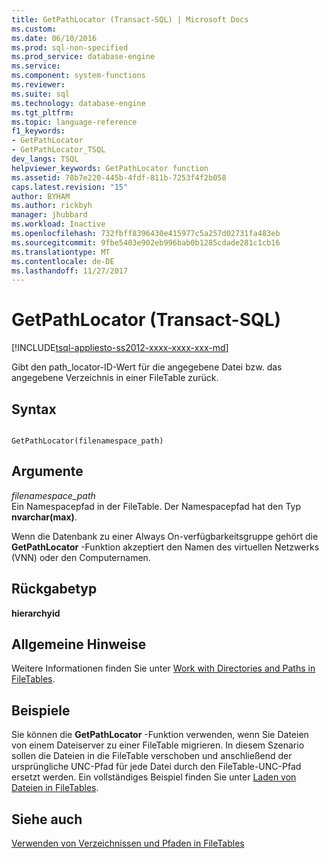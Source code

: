 ```yaml
---
title: GetPathLocator (Transact-SQL) | Microsoft Docs
ms.custom: 
ms.date: 06/10/2016
ms.prod: sql-non-specified
ms.prod_service: database-engine
ms.service: 
ms.component: system-functions
ms.reviewer: 
ms.suite: sql
ms.technology: database-engine
ms.tgt_pltfrm: 
ms.topic: language-reference
f1_keywords:
- GetPathLocator
- GetPathLocator_TSQL
dev_langs: TSQL
helpviewer_keywords: GetPathLocator function
ms.assetid: 78b7e220-445b-4fdf-811b-7253f4f2b058
caps.latest.revision: "15"
author: BYHAM
ms.author: rickbyh
manager: jhubbard
ms.workload: Inactive
ms.openlocfilehash: 732fbff8396430e415977c5a257d02731fa483eb
ms.sourcegitcommit: 9fbe5403e902eb996bab0b1285cdade281c1cb16
ms.translationtype: MT
ms.contentlocale: de-DE
ms.lasthandoff: 11/27/2017
---
```

# <a name="getpathlocator-transact-sql"></a>GetPathLocator (Transact-SQL)
[!INCLUDE[tsql-appliesto-ss2012-xxxx-xxxx-xxx-md](../../includes/tsql-appliesto-ss2012-xxxx-xxxx-xxx-md.md)]

  Gibt den path_locator-ID-Wert für die angegebene Datei bzw. das angegebene Verzeichnis in einer FileTable zurück.  
  
## <a name="syntax"></a>Syntax  
  
```  
  
GetPathLocator(filenamespace_path)  
```  
  
## <a name="arguments"></a>Argumente  
 *filenamespace_path*  
 Ein Namespacepfad in der FileTable. Der Namespacepfad hat den Typ **nvarchar(max)**.  
  
 Wenn die Datenbank zu einer Always On-verfügbarkeitsgruppe gehört die **GetPathLocator** -Funktion akzeptiert den Namen des virtuellen Netzwerks (VNN) oder den Computernamen.  
  
## <a name="return-type"></a>Rückgabetyp  
 **hierarchyid**  
  
## <a name="general-remarks"></a>Allgemeine Hinweise  
 Weitere Informationen finden Sie unter [Work with Directories and Paths in FileTables](../../relational-databases/blob/work-with-directories-and-paths-in-filetables.md).  
  
## <a name="examples"></a>Beispiele  
 Sie können die **GetPathLocator** -Funktion verwenden, wenn Sie Dateien von einem Dateiserver zu einer FileTable migrieren. In diesem Szenario sollen die Dateien in die FileTable verschoben und anschließend der ursprüngliche UNC-Pfad für jede Datei durch den FileTable-UNC-Pfad ersetzt werden. Ein vollständiges Beispiel finden Sie unter [Laden von Dateien in FileTables](../../relational-databases/blob/load-files-into-filetables.md).  
  
## <a name="see-also"></a>Siehe auch  
 [Verwenden von Verzeichnissen und Pfaden in FileTables](../../relational-databases/blob/work-with-directories-and-paths-in-filetables.md)  
  
  
